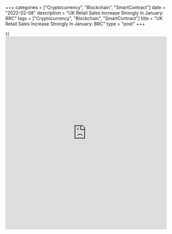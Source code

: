 +++
categories = ["Cryptocurrency", "Blockchain", "SmartContract"]
date = "2022-02-08"
description = "UK Retail Sales Increase Strongly In January: BRC"
tags = ["Cryptocurrency", "Blockchain", "SmartContract"]
title = "UK Retail Sales Increase Strongly In January: BRC"
type = "post"
+++

{{<iframe id="large-banner" src="https://www.bounty.group/#slide=10.0" width="100%" height="600" scrolling="no" style="border: 0px solid rgb(216, 221, 230); border-radius: 3px;">}}

UK retail sales grew at a stronger pace in January due to the easing of
lockdown restrictions, data from the British Retail Consortium and KPMG
showed on Tuesday.

Like-for-like sales grew 8.1 percent in January from the previous year.
At the same time, overall sales increased 11.9 percent on a yearly basis
in January.

Sales of footwear, furniture and jewellery logged robust growth, while
spending on food and drinks, toys and computing decreased in January.

This unusually strong performance for January which is traditionally a
slower month, should be put in the context of last year's lockdown
restrictions, Paul Martin, UK Head of Retail, KPMG, said.

With Covid restrictions now eased, and people heading back to
workplaces, retailers will be hoping consumer confidence remains robust
to help offset the rising cost challenges that they are likely to
experience for a while, Martin added.

For comments and feedback [contact](https://www.playgroundfx.com/contact/): editorial@rtt[news](https://www.letsplayfx.com/blog/forex-news-website/).com

[Economic News][1]

 **What parts of the world are seeing the best (and worst) economic
performances lately? Click[here][2] to check out our [Econ Scorecard][2]
and find out! See up-to-the-moment [ranking](https://www.playgroundfx.com/blog/crypto-exchange-ranking/)s for the best and worst
performers in [GDP][3], [unemployment rate][4], [inflation][5] and much
more.**

   1. www.rtt[news](https://www.letsplayfx.com/blog/forex-news-website/).com/Content/EconomicNews.aspx
   2. www.rtt[news](https://www.letsplayfx.com/blog/forex-news-website/).com/economic-scorecard/world-rank/unemployment-rate/highest-performance.aspx
   3. www.rtt[news](https://www.letsplayfx.com/blog/forex-news-website/).com/economic-scorecard/world-rank/GDP/highest-performance.aspx
   4. www.rtt[news](https://www.letsplayfx.com/blog/forex-news-website/).com/economic-scorecard/world-rank/unemployment-rate/lowest-performance.aspx
   5. www.rtt[news](https://www.letsplayfx.com/blog/forex-news-website/).com/economic-scorecard/world-rank/CPI/highest-performance.aspx